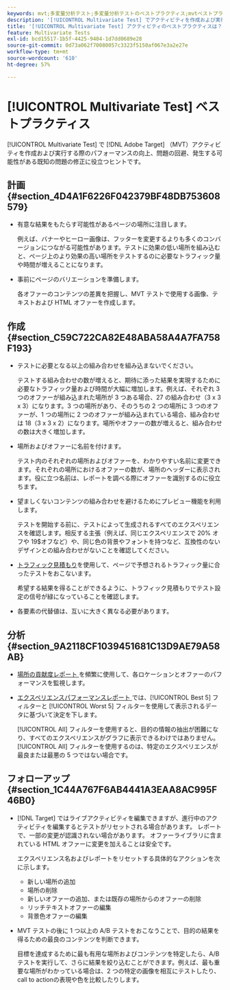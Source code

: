 ```yaml
---
keywords: mvt;多変量分析テスト;多変量分析テストのベストプラクティス;mvtベストプラクティス;mvtの組み合わせ;mvt レポート
description: '[!UICONTROL Multivariate Test] でアクティビティを作成および実行する際の、パフォーマンスの向上、問題の回避、発生する可能性がある既知の問題の修正  [!DNL Adobe Target] 方法について説明します。'
title: '[!UICONTROL Multivariate Test] アクティビティのベストプラクティスは？'
feature: Multivariate Tests
exl-id: bcd15517-1b5f-4425-9404-1d7dd0689e28
source-git-commit: 0d73a062f70080057c3323f5150af067e3a2e27e
workflow-type: tm+mt
source-wordcount: '610'
ht-degree: 57%

---
```


# [!UICONTROL Multivariate Test] ベストプラクティス

[!UICONTROL Multivariate Test] で [!DNL Adobe Target] （MVT）アクティビティを作成および実行する際のパフォーマンスの向上、問題の回避、発生する可能性がある既知の問題の修正に役立つヒントです。

## 計画 {#section_4D4A1F6226F042379BF48DB753608579}

* 有意な結果をもたらす可能性があるページの場所に注目します。

  例えば、バナーやヒーロー画像は、フッターを変更するよりも多くのコンバージョンにつながる可能性があります。テストに効果の低い場所を組み込むと、ページ上のより効果の高い場所をテストするのに必要なトラフィック量や時間が増えることになります。
* 事前にページのバリエーションを準備します。

  各オファーのコンテンツの差異を把握し、MVT テストで使用する画像、テキストおよび HTML オファーを作成します。

## 作成 {#section_C59C722CA82E48ABA58A4A7FA758F193}

* テストに必要となる以上の組み合わせを組み込まないでください。

  テストする組み合わせの数が増えると、期待に添った結果を実現するために必要なトラフィック量および時間が大幅に増加します。例えば、それぞれ 3 つのオファーが組み込まれた場所が 3 つある場合、27 の組み合わせ（3 x 3 x 3）になります。3 つの場所があり、そのうちの 2 つの場所に 3 つのオファーが、1 つの場所に 2 つのオファーが組み込まれている場合、組み合わせは 18（3 x 3 x 2）になります。場所やオファーの数が増えると、組み合わせの数は大きく増加します。

* 場所およびオファーに名前を付けます。

  テスト内のそれぞれの場所およびオファーを、わかりやすい名前に変更できます。それぞれの場所におけるオファーの数が、場所のヘッダーに表示されます。役に立つ名前は、レポートを調べる際にオファーを識別するのに役立ちます。

* 望ましくないコンテンツの組み合わせを避けるためにプレビュー機能を利用します。

  テストを開始する前に、テストによって生成されるすべてのエクスペリエンスを確認します。相反する主張（例えば、同じエクスペリエンスで 20% オフや 19$オフなど）や、同じ色の背景やフォントを持つなど、互換性のないデザインとの組み合わせがないことを確認してください。

* [トラフィック見積もり](/help/main/c-activities/c-multivariate-testing/t-create-multivariate-test/traffic-estimator.md)を使用して、ページで予想されるトラフィック量に合ったテストをおこないます。

  希望する結果を得ることができるように、トラフィック見積もりでテスト設定の信号が緑になっていることを確認します。

* 各要素の代替値は、互いに大きく異なる必要があります。

## 分析 {#section_9A2118CF1039451681C13D9AE79A58AB}

* [ 場所の貢献度レポート ](/help/main/c-reports/multivariate-test-reports/location-contribution-report.md) を頻繁に使用して、各ロケーションとオファーのパフォーマンスを監視します。
* [ エクスペリエンスパフォーマンスレポート ](/help/main/c-reports/multivariate-test-reports/experience-performance-report.md) では、[!UICONTROL Best 5] フィルターと [!UICONTROL Worst 5] フィルターを使用して表示されるデータに基づいて決定を下します。

  [!UICONTROL All] フィルターを使用すると、目的の情報の抽出が困難になり、すべてのエクスペリエンスがグラフに表示できるわけではありません。 [!UICONTROL All] フィルターを使用するのは、特定のエクスペリエンスが最良または最悪の 5 つではない場合です。

## フォローアップ {#section_1C44A767F6AB4441A3EAA8AC995F46B0}

* [!DNL Target] ではライブアクティビティを編集できますが、進行中のアクティビティを編集するとテストがリセットされる場合があります。 レポートで、一部の変更が認識されない場合があります。 オファーライブラリに含まれている HTML オファーに変更を加えることは安全です。

  エクスペリエンス名およびレポートをリセットする具体的なアクションを次に示します。

   * 新しい場所の追加
   * 場所の削除
   * 新しいオファーの追加、または既存の場所からのオファーの削除
   * リッチテキストオファーの編集
   * 背景色オファーの編集

* MVT テストの後に 1 つ以上の A/B テストをおこなうことで、目的の結果を得るための最良のコンテンツを判断できます。

  目標を達成するために最も有用な場所およびコンテンツを特定したら、A/B テストを実行して、さらに結果を絞り込むことができます。例えば、最も重要な場所がわかっている場合は、2 つの特定の画像を相互にテストしたり、call to actionの表現や色を比較したりします。
